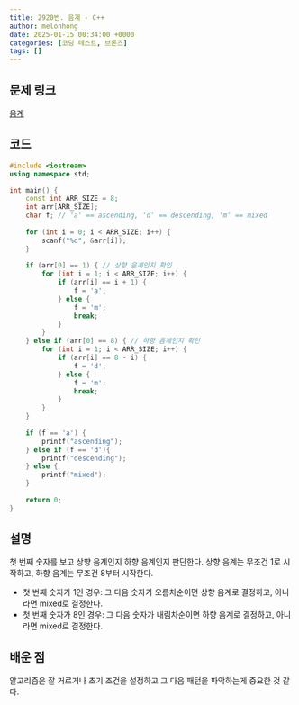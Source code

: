 ```yaml
---
title: 2920번. 음계 - C++
author: melonhong
date: 2025-01-15 00:34:00 +0000
categories: [코딩 테스트, 브론즈]
tags: []
---
```


## 문제 링크
[음계](https://www.acmicpc.net/problem/2920)


## 코드

```c++
#include <iostream>
using namespace std;

int main() {
    const int ARR_SIZE = 8;
    int arr[ARR_SIZE];
    char f; // 'a' == ascending, 'd' == descending, 'm' == mixed
    
    for (int i = 0; i < ARR_SIZE; i++) {
        scanf("%d", &arr[i]);
    }
    
    if (arr[0] == 1) { // 상향 음계인지 확인
        for (int i = 1; i < ARR_SIZE; i++) {
            if (arr[i] == i + 1) {
                f = 'a';
            } else {
                f = 'm';
                break;
            }
        }
    } else if (arr[0] == 8) { // 하향 음계인지 확인
        for (int i = 1; i < ARR_SIZE; i++) {
            if (arr[i] == 8 - i) {
                f = 'd';
            } else {
                f = 'm';
                break;
            }
        }
    }
    
    if (f == 'a') {
        printf("ascending");
    } else if (f == 'd'){
        printf("descending");
    } else {
        printf("mixed");
    }
    
    return 0;
}
```


## 설명
첫 번째 숫자를 보고 상향 음계인지 하향 음계인지 판단한다. 상향 음계는 무조건 1로 시작하고, 하향 음계는 무조건 8부터 시작한다.
- 첫 번째 숫자가 1인 경우: 그 다음 숫자가 오름차순이면 상향 음계로 결정하고, 아니라면 mixed로 결정한다.
- 첫 번째 숫자가 8인 경우: 그 다음 숫자가 내림차순이면 하향 음계로 결정하고, 아니라면 mixed로 결정한다.


## 배운 점
알고리즘은 잘 거르거나 초기 조건을 설정하고 그 다음 패턴을 파악하는게 중요한 것 같다.